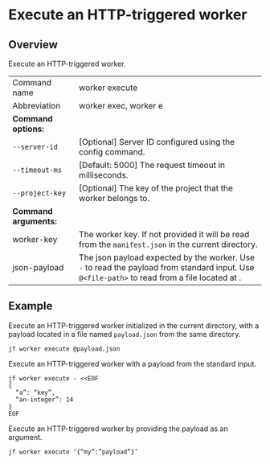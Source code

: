 # Execute an HTTP-triggered worker

## Overview

Execute an HTTP-triggered worker.

|                        |                        |
|------------------------|----------------------------------------------------------------------------------------------------------------------------------------------------------|
| Command name           | worker execute         |
| Abbreviation           | worker exec, worker e  |
| **Command options:**   |                                                                                                                                                          |
| `--server-id`          | \[Optional] Server ID configured using the config command. |
| `--timeout-ms`         | \[Default: 5000] The request timeout in milliseconds. |
| `--project-key`            | \[Optional] The key of the project that the worker belongs to.|
| **Command arguments:** |                        |
| worker-key             | The worker key. If not provided it will be read from the `manifest.json` in the current directory. |
| json-payload           | The json payload expected by the worker. Use `-` to read the payload from standard input. Use `@<file-path>` to read from a file located at <file-path>. |

## Example

Execute an HTTP-triggered worker initialized in the current directory, with a payload located in a file named `payload.json` from the same directory.

```
jf worker execute @payload.json
```

Execute an HTTP-triggered worker with a payload from the standard input.

```
jf worker execute - <<EOF
{
  “a”: “key”,
  “an-integer”: 14
}
EOF
```

Execute an HTTP-triggered worker by providing the payload as an argument.

```
jf worker execute ‘{“my”:”payload”}’
```
